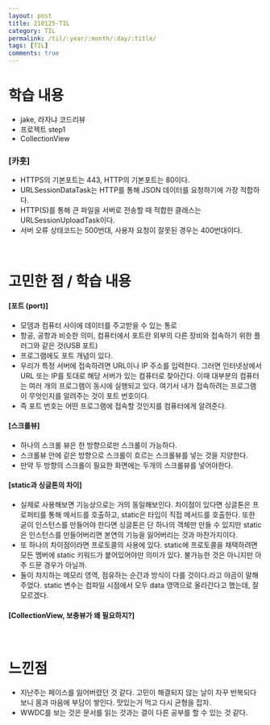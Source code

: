 ```yaml
---
layout: post
title: 210125-TIL
category: TIL
permalink: /til/:year/:month/:day/:title/
tags: [TIL]
comments: true
---
```

# 학습 내용
- jake, 라자냐 코드리뷰
- 프로젝트 step1
- CollectionView

### [카훗]
- HTTPS의 기본포트는 443, HTTP의 기본포트는 80이다.
- URLSessionDataTask는 HTTP를 통해 JSON 데이터를 요청하기에  가장 적합하다.
- HTTP(S)를 통해 큰 파일을 서버로 전송할 때 적합한 클래스는 URLSessionUploadTask이다.
- 서버 오류 상태코드는 500번대, 사용자 요청이 잘못된 경우는 400번대이다.

<br>

# 고민한 점 / 학습 내용
#### [포트 (port)]
- 모뎀과 컴퓨터 사이에 데이터를 주고받을 수 있는 통로
- 항공, 공항과 비슷한 의미, 컴퓨터에서 포트란 외부의 다른 장비와 접속하기 위한 플러그와 같은 것(USB 포트)
- 프로그램에도 포트 개념이 있다.
- 우리가 특정 서버에 접속하려면 URL이나 IP 주소를 입력한다. 그러면 인터넷상에서 URL 또는 IP를 토대로 해당 서버가 있는  컴퓨터로 찾아간다. 이때 대부분의 컴퓨터는 여러 개의  프로그램이 동시에 실행되고 있다. 여기서 내가 접속하려는 프로그램이 무엇인지를 알려주는 것이 포트 번호이다.
- 즉 포트 번호는 어떤 프로그램에 접속할 것인지를 컴퓨터에게 알려준다.

#### [스크롤뷰]
- 하나의 스크롤 뷰은 한 방향으로만 스크롤이 가능하다.
- 스크롤뷰 안에 같은 방향으로 스크롤이 흐르는 스크롤뷰를 넣는 것을 지양한다.
- 만약 두 방향의 스크롤이 필요한 화면에는 두개의 스크롤뷰를 넣어야한다.

#### [static과 싱글톤의 차이]
- 실제로 사용해보면 기능상으로는 거의 동일해보인다. 차이점이 있다면 싱글톤은 프로퍼티를 통해 메서드를 호출하고, static은 타입이 직접 메서드를 호출한다. 또한 굳이 인스턴스를 만들어야 한다면 싱글톤은 단 하나의 객체만 만들 수 있지만 static은 인스턴스를 만들어버리면 본연의 기능을 잃어버리는 것과 마찬가지이다.
- 또 하나의 차이점이라면 프로토콜의 사용에 있다. static에 프로토콜을 채택하려면 모든 멤버에 static 키워드가 붙어있어야만 의미가 있다. 불가능한 것은  아니지만 아주 드문 경우가 아닐까.
- 둘이 차지하는 메모리 영역, 점유하는 순간과 방식이 다를 것이다.라고  야곰이 말해주었다. static 변수는 컴파일 시점에서 모두 data 영역으로 올라간다고 했는데, 잘 모르겠다.

#### [CollectionView, 보충뷰가 왜 필요하지?]

<br>

# 느낀점
- 지난주는 페이스를 잃어버렸던 것 같다. 고민이 해결되지 않는 날이 자꾸 반복되다보니 몸과 마음에 부담이 쌓인다. 맛있는거 먹고 다시 균형을 잡자.
- WWDC를 보는 것은 문서를 읽는 것과는 결이 다른 공부를 할 수 있는 것 같다.
